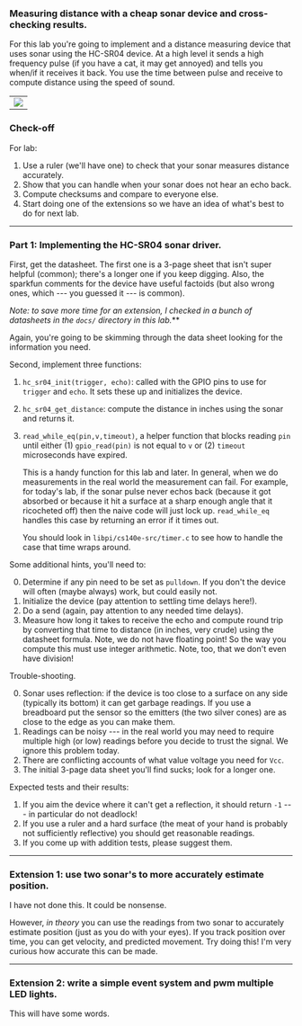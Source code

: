 ### Measuring distance with a cheap sonar device and cross-checking results.
	
For this lab you're going to implement and a distance measuring device
that uses sonar using the HC-SR04 device.  At a high level it sends a
high frequency pulse (if you have a cat, it may get annoyed) and tells
you when/if it receives it back.  You use the time between pulse and
receive to compute distance using the speed of sound.

<table><tr><td>
  <img src="images/hc-sr04.jpg"/>
</td></tr></table>

### Check-off

For lab:
   1. Use a ruler (we'll have one) to check that your sonar measures distance accurately.
   2. Show that you can handle when your sonar does not hear an echo back.
   3. Compute checksums and compare to everyone else.
   4. Start doing one of the extensions so we have an idea of what's best to do for
      next lab.

----------------------------------------------------------------------
### Part 1: Implementing the HC-SR04 sonar driver.

First, get the datasheet.  The first one is a 3-page sheet that isn't
super helpful (common); there's a longer one if you keep digging.
Also, the sparkfun comments for the device have useful factoids (but
also wrong ones, which --- you guessed it --- is common).

*Note: to save more time for an extension, I checked in a bunch of
datasheets in the `docs/` directory in this lab.***

Again, you're going to be skimming through the data sheet looking
for the information you need.

Second, implement three functions:
 1. `hc_sr04_init(trigger, echo)`: called with the GPIO pins to use for 
    `trigger` and `echo`.  It sets these up and initializes the device.
 2. `hc_sr04_get_distance`: compute the distance in inches using the sonar
     and returns it.
 3. `read_while_eq(pin,v,timeout)`, a helper function that blocks reading `pin`
     until either (1) `gpio_read(pin)` is not equal to `v` or (2) `timeout`
     microseconds have expired.   

     This is a handy function for this lab and later.  In general, when
     we do measurements in the real world the measurement can fail.
     For example, for today's lab, if the sonar pulse never echos back
     (because it got absorbed or because it hit a surface at a sharp
     enough  angle that it ricocheted off) then the naive code will just
     lock up.  `read_while_eq` handles this case by returning an error
     if it times out.

     You should look in `libpi/cs140e-src/timer.c` to see how to handle
     the case that time wraps around.

Some additional hints, you'll need to:

 0. Determine if any pin need to be set as `pulldown`.  If you don't 
    the device will often (maybe always) work, but could easily not.
 1. Initialize the device (pay attention to settling time delays here!).
 2. Do a send (again, pay attention to any needed time delays).
 3. Measure how long it takes to receive the echo and compute round trip
    by converting that time to distance (in inches, very crude) using
    the datasheet formula.  Note, we do not have floating point!  So the
    way you compute this must use integer arithmetic.  Note, too, that
    we don't even have division!

Trouble-shooting.

  0. Sonar uses reflection: if the device is too close to a surface on any side (typically
     its bottom) it can get garbage readings.  If you use a breadboard put the sensor so the emitters
     (the two silver cones) are as close to the edge as you can make them.
  1. Readings can be noisy --- in the real world you may need to require multiple
     high (or low) readings before you decide to trust the signal.  We ignore this problem today.
  2. There are conflicting accounts of what value voltage you need for `Vcc`.
  3. The initial 3-page data sheet you'll find sucks; look for a longer one. 

Expected tests and their results:
  1. If you aim the device where it can't get a reflection, it should return `-1` --- in 
     particular do not deadlock!
  2. If you use a ruler and a hard surface (the meat of your hand is probably not sufficiently
     reflective) you should get reasonable readings.
  3. If you come up with addition tests, please suggest them.

----------------------------------------------------------------------
### Extension 1: use two sonar's to more accurately estimate position.

I have not done this. It could be nonsense.

However, *in theory* you can use the readings from two sonar to accurately
estimate position (just as you do with your eyes).  If you track position
over time, you can get velocity, and predicted movement.  Try doing this!
I'm very curious how accurate this can be made.

----------------------------------------------------------------------
### Extension 2: write a simple event system and pwm multiple LED lights.

This will have some words.

